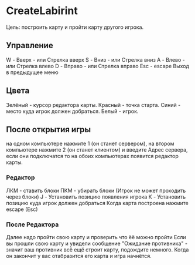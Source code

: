 # CreateLabirint
Цель: построить карту и пройти карту другого игрока.
## Управление
W - Вверх - или Стрелка вверх
 S - Вниз - или Стрелка вниз
 A - Влево - или Стрелка влево
 D - Вправо - или Стрелка вправо
Esc - escape Выход в предыдущее меню
## Цвета
Зелёный - курсор редактора карты.
Красный - точка старта.
Синий - место куда игрок должен добраться.
Белый - игрок.
## После открытия игры
на одном компьютере нажмите 1 (он станет сервером),
на втором компьютере нажмите 2 (он станет клиентом) и введите Адрес сервера,
если они подключатся то на обоих компьютерах появится редактор карты.

### Редактор
ЛКМ - ставить блоки
ПКМ - убирать блоки
(Игрок не может проходить через блоки)
J - Установить позицию появления игрока
K - Установить позицию куда игрок должен добраться
Когда карта построена нажмите escape (Esc)

### После Редактора
Далее надо пройти свою карту и проверить что ёё можно пройти
Если вы прошли свою карту и увидели сообщение "Ожидание противника" - значит ваш противник всё ещё строит карту,
подождите немного.
Когда он закончит у вас отабразится его карта и игра начнётся.
